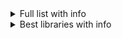 <details>
<summary>Full list with info</summary>

## +Tree 1 (CHINA) (60/week) (latest 7 months ago)
not specified

https://github.com/ssthouse/vue-tree-chart

## Tree 2 (CHINA) (256/week) (latest 6 months ago)
MIT License

https://github.com/tower1229/Vue-Tree-Chart
  
## +Tree 3 (1277/week) (latest 2 months ago)
Shareware

https://github.com/zingchart/ZingChart

(docs: https://www.zingchart.com/docs/chart-types/tree-module?q=tree%20chart)

## Tree 4 (503/week) (latest 5 months ago)
MIT License

https://github.com/hukaibaihu/vue-org-tree 

## Tree 5 (CHINA) (2/week) (latest 4 month ago)
MIT License

https://github.com/accforgit/vue-chart-tree

## Tree 6 (CHINA) (74/week) (latest 12 days ago)
Apache-2.0 License (with ad)

https://github.com/CrazyMrYan/vue-tree-color

## Tree 7 (CHINA) (4800/week) (latest 2 years ago)
MIT License

https://github.com/ElemeFE/v-charts

(docs: https://v-charts.js.org/#/tree)

## Tree 8 (CHINA) (34/week) (latest 1 month ago)
MIT License

https://github.com/qq449245884/vue-okr-tree

## +Tree 9 (360/week) (latest 1 year ago)
MIT License

https://github.com/David-Desmaisons/Vue.D3.tree

## Tree 10 (9700/week) (latest 2 days ago)
Licence: https://gojs.net/latest/license.html

https://gojs.net/latest/index.html

(github: https://github.com/NorthwoodsSoftware/GoJS-projects/tree/master/vue-webpack)

## Bonus
D3 in vue examples: https://github.com/gywgithub/vue-d3-examples

Collections of chart libraries for Vue: https://madewithvuejs.com/charts

</details>

<details>
<summary>Best libraries with info</summary>

## Tree 1 (CHINA) (60/week) (latest 7 months ago)
License not specified

Cons: China, no zoom

https://github.com/ssthouse/vue-tree-chart

## Tree 3 (1277/week) (latest 2 months ago)
Shareware

Cons: No zoom, no move

https://github.com/zingchart/ZingChart

(docs: https://www.zingchart.com/docs/chart-types/tree-module?q=tree%20chart)

## Tree 9 (360/week) (latest 1 year ago)
MIT License

Cons: No zoom, no move

https://github.com/David-Desmaisons/Vue.D3.tree

## Bonus

### Native D3
BSD-3-Clause License

https://github.com/gywgithub/vue-d3-examples/blob/master/src/components/TreeIV.vue

### Not Free

https://jscharting.com/examples/chart-types/organizational/

### 

https://github.com/remcoplasmeyer/flowy-vue

### Tree 11

https://github.com/dabeng/vue-orgchart
(docs: https://dabeng.github.io/OrgChart/)

### Not free (Tree 12)

https://github.com/BALKANGraph/OrgChartJS

### Tree 13

https://github.com/devstark-com/vue-google-charts

### 

https://github.com/bumbeishvili/d3-organization-chart
</details>
